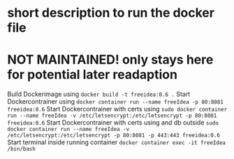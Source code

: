 # short description to run the docker file
# NOT MAINTAINED! only stays here for potential later readaption
Build Dockerimage using `docker build -t freeidea:0.6 .`
Start Dockercontrainer using `docker container run --name freeIdea -p 80:8081 freeidea:0.6`
Start Dockercontrainer with certs using `sudo docker container run --name freeIdea -v /etc/letsencrypt:/etc/letsencrypt -p 80:8081 freeidea:0.6`
Start Dockercontrainer with certs using and db outside `sudo docker container run --name freeIdea -v /etc/letsencrypt:/etc/letsencrypt -p 80:8081 -p 443:443 freeidea:0.6`
Start terminal inside running container `docker container exec -it freeIdea /bin/bash`
